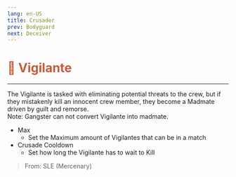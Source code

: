```yaml
---
lang: en-US
title: Crusader
prev: Bodyguard
next: Deceiver
---
```


# <font color="#c65c39">🤺 <b>Vigilante</b></font> <Badge text="Killing" type="tip" vertical="middle"/>
---

The Vigilante is tasked with eliminating potential threats to the crew, but if they mistakenly kill an innocent crew member, they become a Madmate driven by guilt and remorse.<br>
Note: Gangster can not convert Vigilante into madmate.
* Max
  * Set the Maximum amount of Vigilantes that can be in a match
* Crusade Cooldown
  * Set how long the Vigilante has to wait to Kill

> From: SLE (Mercenary)